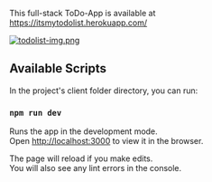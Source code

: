 This full-stack ToDo-App is available at https://itsmytodolist.herokuapp.com/

[![todolist-img.png](https://i.postimg.cc/xjNWdTWb/todolist-img.png)](https://postimg.cc/ThGk7G2R)

## Available Scripts

In the project's client folder directory, you can run:

### `npm run dev`

Runs the app in the development mode.\
Open [http://localhost:3000](http://localhost:3000) to view it in the browser.

The page will reload if you make edits.\
You will also see any lint errors in the console.

